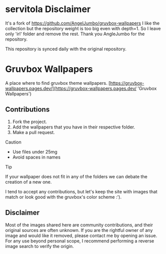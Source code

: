 # servitola Disclaimer

It's a fork of https://github.com/AngelJumbo/gruvbox-wallpapers
I like the collection but the repository weight is too big even with depth=1. So I leave only 'irl' folder and remove the rest. Thank you AngleJumbo for the repository.

This repository is synced daily with the original repository.

# Gruvbox Wallpapers
A place where to find gruvbox theme wallpapers.
[https://gruvbox-wallpapers.pages.dev/](https://gruvbox-wallpapers.pages.dev/ 'Gruvbox Wallpapers')
## Contributions

1. Fork the project.
2. Add the wallpapers that you have in their respective folder.
3. Make a pull request.

> [!CAUTION]
> - Use files under 25mg
> - Avoid spaces in names

> [!TIP]
> If your wallpaper does not fit in any of the folders we can debate the creation of a new one.

I tend to accept any contributions, but let's keep the site with images that match or look good with the gruvbox's color scheme :').

## Disclaimer

Most of the images shared here are community contributions, and their original sources are often unknown. If you are the rightful owner of any image and would like it removed, please contact me by opening an issue. For any use beyond personal scope, I recommend performing a reverse image search to verify the origin.

